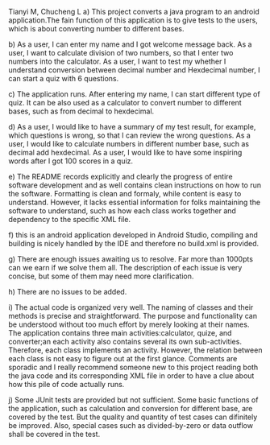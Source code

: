 Tianyi M, Chucheng L
a) This project converts a java program to an android application.The fain function of this application is to give tests to the users, which is about converting number to different bases.

b) As a user, I can enter my name and I got welcome message back.
   As a user, I want to calculate division of two numbers, so that I enter two numbers into the calculator.
   As a user, I want to test my whether I understand conversion between decimal number and Hexdecimal number, I can start a quiz with 6 questions. 

c) The application runs. After entering my name, I can start different type of quiz. It can be also used as a calculator to convert number to different bases, such as from decimal to hexdecimal.

d) As a user, I would like to have a summary of my test result, for example, which questions is wrong, so that I can review the wrong questions.
   As a user, I would like to calculate numbers in different number base, such as decimal add hexdecimal.
   As a user, I would like to have some inspiring words after I got 100 scores in a quiz.

e) The README records explicitly and clearly the progress of entire software development and as well contains clean instructions on how to run the software. Formatting is clean and formaly, while content is easy to understand. However, it lacks essential information for folks maintaining the software to understand, such as how each class works together and dependency to the specific XML file.

f) this is an android application developed in Android Studio, compiling and building is nicely handled by the IDE and therefore no build.xml is provided.

g) There are enough issues awaiting us to resolve. Far more than 1000pts can we earn if we solve them all. The description of each issue is very concise, but some of them may need more clarification.

h) There are no issues to be added.

i) The actual code is organized very well. The naming of classes and their methods is precise and straightforward. The purpose and functionality can be understood without too much effort by merely looking at their names. The application contains three main activities:calculator, quize, and converter;an each activity also contains several its own sub-activities. Therefore, each class implements an activity. However, the relation between each class is not easy to figure out at the first glance. Comments are sporadic and I really recommend someone new to this project reading both the java code and its corresponding XML file in order to have a clue about how this pile of code actually runs.

j) Some JUnit tests are provided but not sufficient. Some basic functions of the application, such as calculation and conversion for different base, are covered by the test. But the quality and quantity of test cases can difinitely be improved. Also, special cases such as divided-by-zero or data outflow shall be covered in the test.
